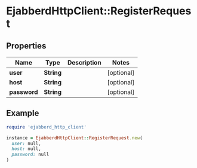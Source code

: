 # EjabberdHttpClient::RegisterRequest

## Properties

| Name | Type | Description | Notes |
| ---- | ---- | ----------- | ----- |
| **user** | **String** |  | [optional] |
| **host** | **String** |  | [optional] |
| **password** | **String** |  | [optional] |

## Example

```ruby
require 'ejabberd_http_client'

instance = EjabberdHttpClient::RegisterRequest.new(
  user: null,
  host: null,
  password: null
)
```

